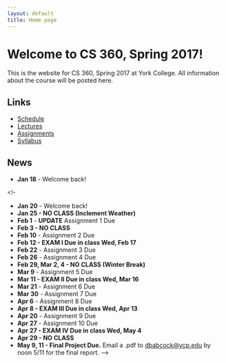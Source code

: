 ```yaml
---
layout: default
title: Home page
---
```


# Welcome to CS 360, Spring 2017!

This is the website for CS 360, Spring 2017 at York College.
All information about the course will be posted here.

## Links

* [Schedule](schedule/index.html)
* [Lectures](lectures/index.html)
* [Assignments](assign/index.html)
* [Syllabus](syllabus.html)

## News

* **Jan 18** - Welcome back!


<!-
* **Jan 20** - Welcome back!
* **Jan 25 - NO CLASS (Inclement Weather)**
* **Feb 1** - **UPDATE** Assignment 1 Due
* **Feb 3 - NO CLASS**
* **Feb 10** - Assignment 2 Due
* **Feb 12 - EXAM I Due in class Wed, Feb 17**
* **Feb 22** - Assignment 3 Due
* **Feb 26** - Assignment 4 Due
* **Feb 29, Mar 2, 4 - NO CLASS (Winter Break)**
* **Mar 9** - Assignment 5 Due
* **Mar 11 - EXAM II Due in class Wed, Mar 16**
* **Mar 21** - Assignment 6 Due
* **Mar 30** - Assignment 7 Due
* **Apr 6** - Assignment 8 Due
* **Apr 8 - EXAM III Due in class Wed, Apr 13**
* **Apr 20** - Assignment 9 Due
* **Apr 27** - Assignment 10 Due
* **Apr 27 - EXAM IV Due in class Wed, May 4**
* **Apr 29 - NO CLASS**
* **May 9, 11 - Final Project Due.** Email a .pdf to dbabcock@ycp.edu by noon 5/11 for the final report.
-->